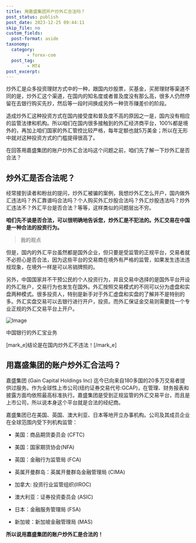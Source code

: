```yaml
---
title: 用嘉盛集团开户炒外汇合法吗？
post_status: publish
post_date: 2023-12-25 09:44:11
skip_file: no
custom_fields: 
  post-format: aside
taxonomy:
  category:
        - forex-com
  post_tag:
        - MT4
post_excerpt: 
---
```

炒外汇是众多投资理财方式中的一种，跟国内炒股票，买基金，买房理财等渠道不同的是，炒外汇这个渠道，在国内的知名度或者普及度没有那么高，很多人仍然停留在去银行购买先抄，然后等一段时间换成另外一种货币赚差价的阶段。

造成炒外汇这种投资方式在国内接受度和普及度不高的原因之一是，国内没有相应的监管法律和机构。所以咱们在国内很多接触到的外汇经济商平台，100%都是境外的，再加上咱们国家的外汇管控比较严格，每年定额也就5万美金；所以在无形中就对这种投资方式的门槛提得很高了。

在回答用嘉盛集团的账户炒外汇合法吗这个问题之前，咱们先了解一下炒外汇是否合法？

## 炒外汇是否合法呢？

经常接到读者和粉丝的提问，炒外汇被骗的案例，我想炒外汇怎么开户，国内做外汇违法吗？外汇靠谱吗合法吗？个人购买外汇炒股合法吗？外汇炒股违法吗？炒外汇违法不？外汇平台是否合法？等等，这样类似的问题层出不穷。

**咱们先不谈是否合法，可以很明确地告诉您，炒外汇是不犯法的。外汇交易在中国是一种合法的投资行为。**

> 我的观点



但是，国内的外汇平台虽然都是国外企业，但只要是受监管的正规平台，交易者就不必担心是否合法，因为这些平台的交易商在境外有严格的监管，如果发生违法违规现象，在境外一样是可以吊销牌照的。

另外，中国国家并不干预公民的个人投资行为，并且交易中选择的是国外平台开设的外汇账户，交易行为也发生在国外。外汇按照交易模式的不同可以分为虚盘和实盘两种模式。很多投资人，特别是新手对于外汇虚盘和实盘的了解并不是特别的多。外汇实盘交易可以去银行进行开户，投资。而外汇保证金交易则需要找一个专业正规的外汇交易平台上开户。

![Image](https://pic2.zhimg.com/v2-8efb74c9391a29ff04bcc2d531a6bb91_r.jpg)

中国银行的外汇宝业务

[mark_e]结论是在国内炒外汇不违法！[/mark_e]

## 用嘉盛集团的账户炒外汇合法吗？

嘉盛集团 (Gain Capital Holdings Inc) 迄今已向来自180多国的20多万交易者提供过服务。作为全球性上市公司(纽约证券交易代号:GCAP)，在管理、财务报表和披露方面均依照最高标准执行。嘉盛集团是受到正规监管的外汇交易平台，而且是上市公司，所以说本身这个平台就是合法的经纪商。

嘉盛集团已在美国、英国、澳大利亚、日本等地开立办事机构。公司及其成员企业在全球范围内受下列机构监管：

* 美国：商品期货委员会 (CFTC)

* 美国：国家期货协会(NFA)

* 英国：金融行为监管局 (FCA)

* 英属开曼群岛：英属开曼群岛金融管理局 (CIMA)

* 加拿大: 投资行业监管组织(IIROC)

* 澳大利亚：证券投资委员会 (ASIC)

* 日本：金融服务管理局 (FSA)

* 新加坡：新加坡金融管理局 (MAS)

**所以说用嘉盛集团的账户炒外汇是合法的！**